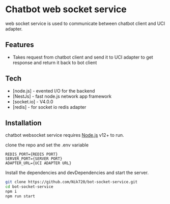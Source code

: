 # Chatbot web socket service

web socket service is used to communicate between chatbot client and UCI adapter.
## Features

- Takes request from chatbot client and send it to UCI adapter to get response and return it back to bot client

## Tech
- [node.js] - evented I/O for the backend
- [NestJs] - fast node.js network app framework
- [socket.io] -  V4.0.0
- [redis] - for socket io redis adapter

## Installation

chatbot websocket service requires [Node.js](https://nodejs.org/) v12+ to run.

clone the repo and set the .env variable 
```
REDIS_PORT={REDIS PORT}
SERVER_PORT={SERVER PORT}
ADAPTER_URL={UCI ADAPTER URL}
```

Install the dependencies and devDependencies and start the server.

```sh
git clone https://github.com/Nik720/bot-socket-service.git
cd bot-socket-service
npm i
npm run start
```
